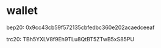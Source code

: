 # wallet

bep20: 0x9cc43cb59f572135cbfedbc360e202acaedceeaf

trc20: TBh5YXLV8f9Eh9TLu8QtBT5ZTwB5xS85PU
